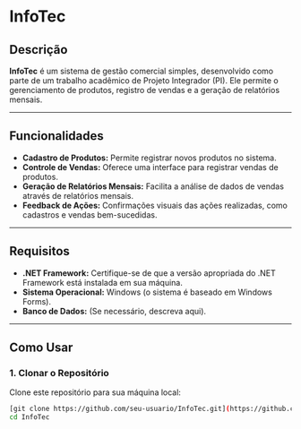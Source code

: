 # InfoTec

## Descrição
**InfoTec** é um sistema de gestão comercial simples, desenvolvido como parte de um trabalho acadêmico de Projeto Integrador (PI). Ele permite o gerenciamento de produtos, registro de vendas e a geração de relatórios mensais.

---

## Funcionalidades
- **Cadastro de Produtos:** Permite registrar novos produtos no sistema.
- **Controle de Vendas:** Oferece uma interface para registrar vendas de produtos.
- **Geração de Relatórios Mensais:** Facilita a análise de dados de vendas através de relatórios mensais.
- **Feedback de Ações:** Confirmações visuais das ações realizadas, como cadastros e vendas bem-sucedidas.

---

## Requisitos
- **.NET Framework:** Certifique-se de que a versão apropriada do .NET Framework está instalada em sua máquina.
- **Sistema Operacional:** Windows (o sistema é baseado em Windows Forms).
- **Banco de Dados:** (Se necessário, descreva aqui).

---

## Como Usar
### 1. Clonar o Repositório
Clone este repositório para sua máquina local:
```bash
[git clone https://github.com/seu-usuario/InfoTec.git](https://github.com/DanielRodrigues04/InfoTec-master.git)
cd InfoTec
